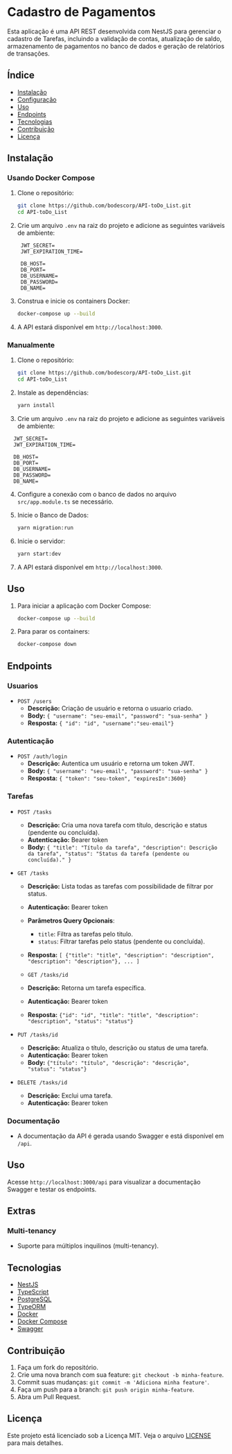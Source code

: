 # Cadastro de Pagamentos

Esta aplicação é uma API REST desenvolvida com NestJS para gerenciar o cadastro de Tarefas, incluindo a validação de contas, atualização de saldo, armazenamento de pagamentos no banco de dados e geração de relatórios de transações.

## Índice

- [Instalação](#instalação)
- [Configuração](#configuração)
- [Uso](#uso)
- [Endpoints](#endpoints)
- [Tecnologias](#tecnologias)
- [Contribuição](#contribuição)
- [Licença](#licença)

## Instalação

### Usando Docker Compose

1. Clone o repositório:

   ```bash
   git clone https://github.com/bodescorp/API-toDo_List.git
   cd API-toDo_List
   ```

2. Crie um arquivo `.env` na raiz do projeto e adicione as seguintes variáveis de ambiente:

   ```env
    JWT_SECRET=
    JWT_EXPIRATION_TIME=

    DB_HOST=
    DB_PORT=
    DB_USERNAME=
    DB_PASSWORD=
    DB_NAME=
   ```

3. Construa e inicie os containers Docker:

   ```bash
   docker-compose up --build
   ```

4. A API estará disponível em `http://localhost:3000`.

### Manualmente

1. Clone o repositório:

   ```bash
   git clone https://github.com/bodescorp/API-toDo_List.git
   cd API-toDo_List
   ```

2. Instale as dependências:

   ```bash
   yarn install
   ```

3. Crie um arquivo `.env` na raiz do projeto e adicione as seguintes variáveis de ambiente:

```env
  JWT_SECRET=
  JWT_EXPIRATION_TIME=

  DB_HOST=
  DB_PORT=
  DB_USERNAME=
  DB_PASSWORD=
  DB_NAME=
```

4. Configure a conexão com o banco de dados no arquivo `src/app.module.ts` se necessário.

5. Inicie o Banco de Dados:

   ```bash
   yarn migration:run
   ```

6. Inicie o servidor:

   ```bash
   yarn start:dev
   ```

7. A API estará disponível em `http://localhost:3000`.

## Uso

1. Para iniciar a aplicação com Docker Compose:

   ```bash
   docker-compose up --build
   ```

2. Para parar os containers:

   ```bash
   docker-compose down
   ```

## Endpoints

### Usuarios

- `POST /users`
  - **Descrição:** Criação de usuário e retorna o usuario criado.
  - **Body:** `{ "username": "seu-email", "password": "sua-senha" }`
  - **Resposta:** `{ "id": "id", "username":"seu-email"}`

### Autenticação

- `POST /auth/login`
  - **Descrição:** Autentica um usuário e retorna um token JWT.
  - **Body:** `{ "username": "seu-email", "password": "sua-senha" }`
  - **Resposta:** `{ "token": "seu-token", "expiresIn":3600}`

### Tarefas

- `POST /tasks`

  - **Descrição:** Cria uma nova tarefa com título, descrição e status (pendente ou concluída).
  - **Autenticação:** Bearer token
  - **Body:** `{ "title": "Título da tarefa", "description": Descrição da tarefa", "status": "Status da tarefa (pendente ou concluída)." }`

- `GET /tasks`

  - **Descrição:** Lista todas as tarefas com possibilidade de filtrar por status.
  - **Autenticação:** Bearer token
  - **Parâmetros Query Opcionais**:
    - `title`: Filtra as tarefas pelo titulo.
    - `status`: Filtrar tarefas pelo status (pendente ou concluída).
  - **Resposta:** `[ {"title": "title",	"description": "description", "description": "description"}, ... ]`

  - `GET /tasks/id`
  - **Descrição:** Retorna um tarefa específica.
  - **Autenticação:** Bearer token
  - **Resposta:** `{"id": "id",	"title": "title", "description": "description",	"status": "status"}`

- `PUT /tasks/id`

  - **Descrição:** Atualiza o título, descrição ou status de uma tarefa.
  - **Autenticação:** Bearer token
  - **Body:** `{"título": "título", "descrição": "descrição",	"status": "status"}`

- `DELETE /tasks/id`
  - **Descrição:** Exclui uma tarefa.
  - **Autenticação:** Bearer token

### Documentação

- A documentação da API é gerada usando Swagger e está disponível em `/api`.

## Uso

Acesse `http://localhost:3000/api` para visualizar a documentação Swagger e testar os endpoints.

## Extras

### Multi-tenancy

- Suporte para múltiplos inquilinos (multi-tenancy).

## Tecnologias

- [NestJS](https://nestjs.com/)
- [TypeScript](https://www.typescriptlang.org/)
- [PostgreSQL](https://www.postgresql.org/)
- [TypeORM](https://typeorm.io/)
- [Docker](https://www.docker.com/)
- [Docker Compose](https://docs.docker.com/compose/)
- [Swagger](https://swagger.io/docs/)

## Contribuição

1. Faça um fork do repositório.
2. Crie uma nova branch com sua feature: `git checkout -b minha-feature`.
3. Commit suas mudanças: `git commit -m 'Adiciona minha feature'`.
4. Faça um push para a branch: `git push origin minha-feature`.
5. Abra um Pull Request.

## Licença

Este projeto está licenciado sob a Licença MIT. Veja o arquivo [LICENSE](LICENSE) para mais detalhes.
